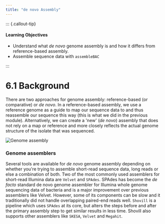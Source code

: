 ```yaml
---
title: "de novo Assembly"
---
```


::: {.callout-tip}
#### Learning Objectives

- Understand what *de novo* genome assembly is and how it differs from reference-based assembly.
- Assemble sequence data with `assembleBAC`

:::

# 6.1 Background

There are two approaches for genome assembly: reference-based (or comparative)  or *de novo*.  In a reference-based assembly, we use a reference genome as a guide to map our sequence data to and thus reassemble our sequence this way (this is what we did in the previous module).  Alternatively, we can create a 'new' (*de novo*) assembly that does not rely on a map or reference and more closely reflects the actual genome structure of the isolate that was sequenced.

![Genome assembly](../fig/genome-assembly.jpeg)

### Genome assemblers

Several tools are available for *de novo* genome assembly depending on whether you're trying to assemble short-read sequence data, long reads or else a combination of both.  Two of the most commonly used assemblers for short-read Illumina data are `Velvet` and `SPAdes`.  SPAdes has become the *de facto* standard de novo genome assembler for Illumina whole genome sequencing data of bacteria and is a major improvement over previous assemblers like Velvet. However, some of its components can be slow and it traditionally did not handle overlapping paired-end reads well.  `Shovill` is a pipeline which uses `SPAdes` at its core, but alters the steps before and after the primary assembly step to get similar results in less time. Shovill also supports other assemblers like `SKESA`, `Velvet` and `Megahit`.